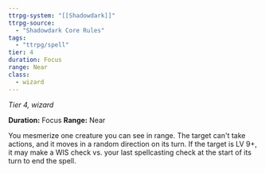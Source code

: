 ```yaml
---
ttrpg-system: "[[Shadowdark]]"
ttrpg-source: 
  - "Shadowdark Core Rules"
tags:
  - "ttrpg/spell"
tier: 4
duration: Focus
range: Near
class:
  - wizard
---
```

*Tier 4, wizard*

**Duration:** Focus
**Range:** Near

You mesmerize one creature you can see in range. The target can't take actions, and it moves in a random direction on its turn. If the target is LV 9+, it may make a WIS check vs. your last spellcasting check at the start of its turn to end the spell.

